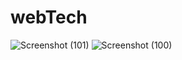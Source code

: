 # webTech

![Screenshot (101)](https://user-images.githubusercontent.com/57689321/101104310-de8cc280-3598-11eb-9029-12f8a9e87a19.png)
![Screenshot (100)](https://user-images.githubusercontent.com/57689321/101104312-df255900-3598-11eb-8b10-10b01f596420.png)

